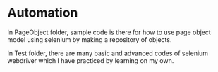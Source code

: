 # Automation

In PageObject folder, sample code  is there for how to use page object model using selenium by making a repository of objects.

In Test folder, there are many basic and advanced codes of selenium webdriver which I have practiced by learning on my own.

